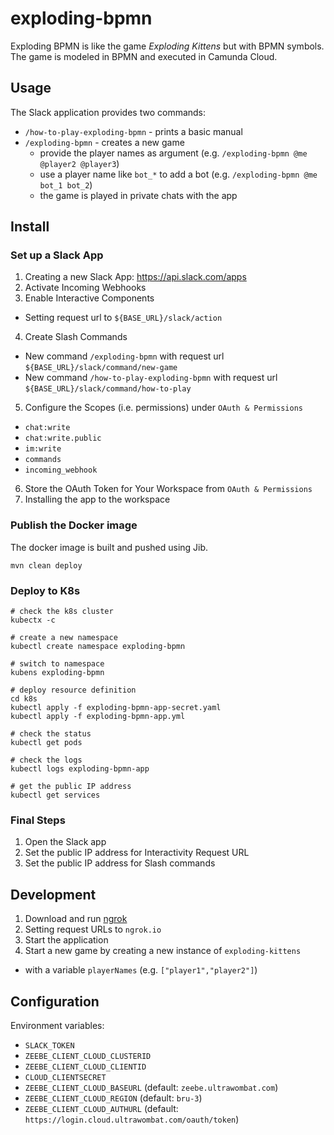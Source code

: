 # exploding-bpmn

Exploding BPMN is like the game _Exploding Kittens_ but with BPMN symbols. The game is modeled in
BPMN and executed in Camunda Cloud.

## Usage

The Slack application provides two commands:

* `/how-to-play-exploding-bpmn` - prints a basic manual 
* `/exploding-bpmn` - creates a new game
  * provide the player names as argument (e.g. `/exploding-bpmn @me @player2 @player3`) 
  * use a player name like `bot_*` to add a bot (e.g. `/exploding-bpmn @me bot_1 bot_2`)
  * the game is played in private chats with the app

## Install

### Set up a Slack App

1. Creating a new Slack App: https://api.slack.com/apps
2. Activate Incoming Webhooks
3. Enable Interactive Components
  * Setting request url to `${BASE_URL}/slack/action`
4. Create Slash Commands
  * New command `/exploding-bpmn` with request url `${BASE_URL}/slack/command/new-game`
  * New command `/how-to-play-exploding-bpmn` with request url `${BASE_URL}/slack/command/how-to-play`
5. Configure the Scopes (i.e. permissions) under `OAuth & Permissions`
  * `chat:write`
  * `chat:write.public`
  * `im:write`
  * `commands`
  * `incoming_webhook`
6. Store the OAuth Token for Your Workspace from `OAuth & Permissions`
7. Installing the app to the workspace

### Publish the Docker image 

The docker image is built and pushed using Jib. 

```
mvn clean deploy
```

### Deploy to K8s

```
# check the k8s cluster
kubectx -c

# create a new namespace
kubectl create namespace exploding-bpmn

# switch to namespace
kubens exploding-bpmn

# deploy resource definition
cd k8s
kubectl apply -f exploding-bpmn-app-secret.yaml
kubectl apply -f exploding-bpmn-app.yml

# check the status
kubectl get pods

# check the logs 
kubectl logs exploding-bpmn-app

# get the public IP address
kubectl get services
```

### Final Steps

1. Open the Slack app 
2. Set the public IP address for Interactivity Request URL
3. Set the public IP address for Slash commands

## Development

1. Download and run [ngrok](https://dashboard.ngrok.com)
2. Setting request URLs to `ngrok.io` 
3. Start the application
4. Start a new game by creating a new instance of `exploding-kittens` 
  * with a variable `playerNames` (e.g. `["player1","player2"]`)

## Configuration

Environment variables:

* `SLACK_TOKEN`
* `ZEEBE_CLIENT_CLOUD_CLUSTERID`
* `ZEEBE_CLIENT_CLOUD_CLIENTID`
* `CLOUD_CLIENTSECRET`
* `ZEEBE_CLIENT_CLOUD_BASEURL` (default: `zeebe.ultrawombat.com`)
* `ZEEBE_CLIENT_CLOUD_REGION` (default: `bru-3`)
* `ZEEBE_CLIENT_CLOUD_AUTHURL` (default: `https://login.cloud.ultrawombat.com/oauth/token`)
   
